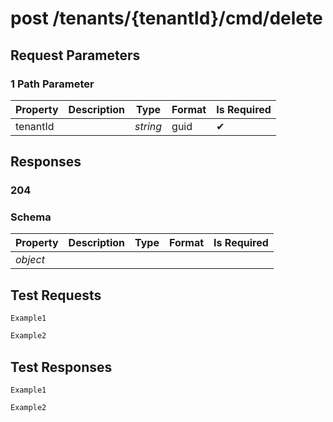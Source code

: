 # **post**   /tenants/{tenantId}/cmd/delete

## __Request Parameters__

### 1 Path Parameter

   | Property       | Description | Type     | Format | Is Required |
|----------------|-------------|----------|--------|-------------|
| tenantId            |        | _string_ | guid   | ✔           |

## __Responses__

### __204__

### Schema

| Property | Description | Type | Format | Is Required |
|----------|-------------|------|--------|-------------|
| _object_       |       |  |      |           |

## __Test Requests__

```cURL tab= 
Example1
```

```C# tab=
Example2
```

## __Test Responses__

```cURL tab= 
Example1
```

```C# tab=
Example2
```
